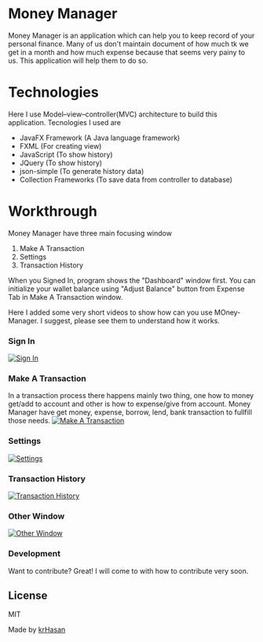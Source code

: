 # Money Manager
Money Manager is an application which can help you to keep record of your personal finance. Many of us don't maintain document of how much tk we get in a month and how much expense because that seems very painy to us. This application will help them to do so.

# Technologies
Here I use Model–view–controller(MVC) architecture to build this application. Tecnologies I used are
  - JavaFX Framework (A Java language framework)
  - FXML (For creating view)
  - JavaScript (To show history)
  - JQuery (To show history)
  - json-simple (To generate history data)
  - Collection Frameworks (To save data from controller to database)

# Workthrough
Money Manager have three main focusing window
1. Make A Transaction
2. Settings
3. Transaction History

When you Signed In, program shows the "Dashboard" window first. You can initialize your wallet balance using "Adjust Balance" button from Expense Tab in Make A Transaction window. 

Here I added some very short videos to show how can you use MOney-Manager. I suggest, please see them to understand how it works.

### Sign In
[![Sign In](https://img.youtube.com/vi/Lbe8yS7ethc/0.jpg)](https://youtu.be/Lbe8yS7ethc)

### Make A Transaction
In a transaction process there happens mainly two thing, one how to money get/add to account and other is how to expense/give from account. Money Manager have get money, expense, borrow, lend, bank transaction to fullfill those needs.
[![Make A Transaction](https://img.youtube.com/vi/83dL3Gj00ww/0.jpg)](https://youtu.be/83dL3Gj00ww)

### Settings
[![Settings](https://img.youtube.com/vi/9PHVfxrHNM4/0.jpg)](https://youtu.be/9PHVfxrHNM4)

### Transaction History
[![Transaction History](https://img.youtube.com/vi/3EZIWbHAfhc/0.jpg)](https://youtu.be/3EZIWbHAfhc)

### Other Window
[![Other Window](https://img.youtube.com/vi/VS3HsjhZksM/0.jpg)](https://youtu.be/VS3HsjhZksM)

### Development

Want to contribute? Great!
I will come to with how to contribute very soon.

License
----

MIT

Made by [krHasan](https://www.facebook.com/Bappikhandoker)
